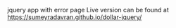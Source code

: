 jquery  app  with error page
Live version can be found at https://sumeyradavran.github.io/dollar-jquery/
